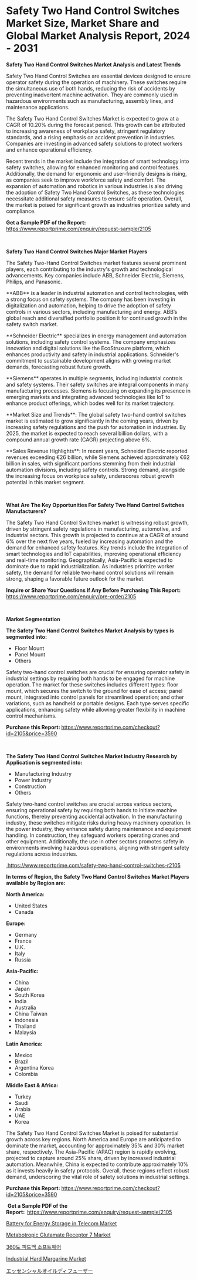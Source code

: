 <p><h1>Safety Two Hand Control Switches Market Size, Market Share and Global Market Analysis Report, 2024 - 2031</h1></p><p><strong>Safety Two Hand Control Switches Market Analysis and Latest Trends</strong></p>
<p><p>Safety Two Hand Control Switches are essential devices designed to ensure operator safety during the operation of machinery. These switches require the simultaneous use of both hands, reducing the risk of accidents by preventing inadvertent machine activation. They are commonly used in hazardous environments such as manufacturing, assembly lines, and maintenance applications.</p><p>The Safety Two Hand Control Switches Market is expected to grow at a CAGR of 10.20% during the forecast period. This growth can be attributed to increasing awareness of workplace safety, stringent regulatory standards, and a rising emphasis on accident prevention in industries. Companies are investing in advanced safety solutions to protect workers and enhance operational efficiency.</p><p>Recent trends in the market include the integration of smart technology into safety switches, allowing for enhanced monitoring and control features. Additionally, the demand for ergonomic and user-friendly designs is rising, as companies seek to improve workforce safety and comfort. The expansion of automation and robotics in various industries is also driving the adoption of Safety Two Hand Control Switches, as these technologies necessitate additional safety measures to ensure safe operation. Overall, the market is poised for significant growth as industries prioritize safety and compliance.</p></p>
<p><strong>Get a Sample PDF of the Report:&nbsp;</strong> <a href="https://www.reportprime.com/enquiry/request-sample/2105">https://www.reportprime.com/enquiry/request-sample/2105</a></p>
<p>&nbsp;</p>
<p><strong>Safety Two Hand Control Switches Major Market Players</strong></p>
<p><p>The Safety Two-Hand Control Switches market features several prominent players, each contributing to the industry's growth and technological advancements. Key companies include ABB, Schneider Electric, Siemens, Philips, and Panasonic. </p><p>**ABB** is a leader in industrial automation and control technologies, with a strong focus on safety systems. The company has been investing in digitalization and automation, helping to drive the adoption of safety controls in various sectors, including manufacturing and energy. ABB’s global reach and diversified portfolio position it for continued growth in the safety switch market.</p><p>**Schneider Electric** specializes in energy management and automation solutions, including safety control systems. The company emphasizes innovation and digital solutions like the EcoStruxure platform, which enhances productivity and safety in industrial applications. Schneider's commitment to sustainable development aligns with growing market demands, forecasting robust future growth.</p><p>**Siemens** operates in multiple segments, including industrial controls and safety systems. Their safety switches are integral components in many manufacturing processes. Siemens is focusing on expanding its presence in emerging markets and integrating advanced technologies like IoT to enhance product offerings, which bodes well for its market trajectory.</p><p>**Market Size and Trends**: The global safety two-hand control switches market is estimated to grow significantly in the coming years, driven by increasing safety regulations and the push for automation in industries. By 2025, the market is expected to reach several billion dollars, with a compound annual growth rate (CAGR) projecting above 6%.</p><p>**Sales Revenue Highlights**: In recent years, Schneider Electric reported revenues exceeding €26 billion, while Siemens achieved approximately €62 billion in sales, with significant portions stemming from their industrial automation divisions, including safety controls. Strong demand, alongside the increasing focus on workplace safety, underscores robust growth potential in this market segment.</p></p>
<p>&nbsp;</p>
<p><strong>What Are The Key Opportunities For Safety Two Hand Control Switches Manufacturers?</strong></p>
<p><p>The Safety Two Hand Control Switches market is witnessing robust growth, driven by stringent safety regulations in manufacturing, automotive, and industrial sectors. This growth is projected to continue at a CAGR of around 6% over the next five years, fueled by increasing automation and the demand for enhanced safety features. Key trends include the integration of smart technologies and IoT capabilities, improving operational efficiency and real-time monitoring. Geographically, Asia-Pacific is expected to dominate due to rapid industrialization. As industries prioritize worker safety, the demand for reliable two-hand control solutions will remain strong, shaping a favorable future outlook for the market.</p></p>
<p><strong>Inquire or Share Your Questions If Any Before Purchasing This Report:</strong> <a href="https://www.reportprime.com/enquiry/pre-order/2105">https://www.reportprime.com/enquiry/pre-order/2105</a></p>
<p>&nbsp;</p>
<p><strong>Market Segmentation</strong></p>
<p><strong>The Safety Two Hand Control Switches Market Analysis by types is segmented into:</strong></p>
<p><ul><li>Floor Mount</li><li>Panel Mount</li><li>Others</li></ul></p>
<p><p>Safety two-hand control switches are crucial for ensuring operator safety in industrial settings by requiring both hands to be engaged for machine operation. The market for these switches includes different types: floor mount, which secures the switch to the ground for ease of access; panel mount, integrated into control panels for streamlined operation; and other variations, such as handheld or portable designs. Each type serves specific applications, enhancing safety while allowing greater flexibility in machine control mechanisms.</p></p>
<p><strong>Purchase this Report:&nbsp;</strong><a href="https://www.reportprime.com/checkout?id=2105&price=3590">https://www.reportprime.com/checkout?id=2105&price=3590</a></p>
<p>&nbsp;</p>
<p><strong>The Safety Two Hand Control Switches Market Industry Research by Application is segmented into:</strong></p>
<p><ul><li>Manufacturing Industry</li><li>Power Industry</li><li>Construction</li><li>Others</li></ul></p>
<p><p>Safety two-hand control switches are crucial across various sectors, ensuring operational safety by requiring both hands to initiate machine functions, thereby preventing accidental activation. In the manufacturing industry, these switches mitigate risks during heavy machinery operation. In the power industry, they enhance safety during maintenance and equipment handling. In construction, they safeguard workers operating cranes and other equipment. Additionally, the use in other sectors promotes safety in environments involving hazardous operations, aligning with stringent safety regulations across industries.</p></p>
<p><a href="https://www.reportprime.com/safety-two-hand-control-switches-r2105">&nbsp;https://www.reportprime.com/safety-two-hand-control-switches-r2105</a></p>
<p><strong>In terms of Region, the Safety Two Hand Control Switches Market Players available by Region are:</strong></p>
<p>
    <p> <strong> North America: </strong>
        <ul>
            <li>United States</li>
            <li>Canada</li>
        </ul>
        </p> 
    <p> <strong> Europe: </strong>
        <ul>
            <li>Germany</li>
            <li>France</li>
            <li>U.K.</li>
            <li>Italy</li>
            <li>Russia</li>
        </ul>
        </p> 
    <p> <strong> Asia-Pacific: </strong>
        <ul>
            <li>China</li>
            <li>Japan</li>
            <li>South Korea</li>
            <li>India</li>
            <li>Australia</li>
            <li>China Taiwan</li>
            <li>Indonesia</li>
            <li>Thailand</li>
            <li>Malaysia</li>
        </ul>
        </p> 
    <p> <strong> Latin America: </strong>
        <ul>
            <li>Mexico</li>
            <li>Brazil</li>
            <li>Argentina Korea</li>
            <li>Colombia</li>
        </ul>
        </p> 
    <p> <strong> Middle East & Africa: </strong>
        <ul>
            <li>Turkey</li>
            <li>Saudi</li>
            <li>Arabia</li>
            <li>UAE</li>
            <li>Korea</li>
        </ul>
    </p>
    </p>
<p><p>The Safety Two Hand Control Switches Market is poised for substantial growth across key regions. North America and Europe are anticipated to dominate the market, accounting for approximately 35% and 30% market share, respectively. The Asia-Pacific (APAC) region is rapidly evolving, projected to capture around 25% share, driven by increased industrial automation. Meanwhile, China is expected to contribute approximately 10% as it invests heavily in safety protocols. Overall, these regions reflect robust demand, underscoring the vital role of safety solutions in industrial settings.</p></p>
<p><strong>Purchase this Report: </strong><a href="https://www.reportprime.com/checkout?id=2105&price=3590">https://www.reportprime.com/checkout?id=2105&price=3590</a></p>
<p>&nbsp;<strong>Get a Sample PDF of the Report:&nbsp;&nbsp;</strong><a href="https://www.reportprime.com/enquiry/request-sample/2105">https://www.reportprime.com/enquiry/request-sample/2105</a></p>
<p><strong></strong></p>
<p><p><a href="https://issuu.com/reportprime-2/docs/battery-for-energy-storage-in-telec_8026caa47bf506">Battery for Energy Storage in Telecom Market</a></p><p><a href="https://medium.com/@eliasman59/metabotropic-glutamate-receptor-7-market-trends-and-strategic-market-insights-2024-2031-8fc8be267921">Metabotropic Glutamate Receptor 7 Market</a></p><p><a href="https://medium.com/@zolajenkins98/2024%EB%85%84%EB%B6%80%ED%84%B0-2031%EB%85%84%EA%B9%8C%EC%A7%80%EC%9D%98-360%EB%8F%84-%ED%94%BC%EB%93%9C%EB%B0%B1-%EC%86%8C%ED%94%84%ED%8A%B8%EC%9B%A8%EC%96%B4-%EC%8B%9C%EC%9E%A5-%EC%A0%90%EC%9C%A0%EC%9C%A8-%EB%B0%8F-%EA%B2%BD%EC%9F%81-%ED%99%98%EA%B2%BD%EC%97%90-%EB%8C%80%ED%95%9C-%ED%86%B5%EC%B0%B0%EB%A0%A5-902d97918acf">360도 피드백 소프트웨어</a></p><p><a href="https://medium.com/@millerjimk/industrial-hard-margarine-market-trends-and-market-growth-outlook-2024-2031-46860117072a">Industrial Hard Margarine Market</a></p><p><a href="https://medium.com/@leigh4852023/2024%E5%B9%B4%E3%81%8B%E3%82%892031%E5%B9%B4%E3%81%BE%E3%81%A7%E3%81%AE%E3%82%A8%E3%83%83%E3%82%BB%E3%83%B3%E3%82%B7%E3%83%A3%E3%83%AB%E3%82%AA%E3%82%A4%E3%83%AB%E3%83%87%E3%82%A3%E3%83%95%E3%83%A5%E3%83%BC%E3%82%B6%E3%83%BC%E5%B8%82%E5%A0%B4%E3%81%AE%E6%88%90%E9%95%B7%E8%A6%8B%E9%80%9A%E3%81%97-%E3%81%9D%E3%81%97%E3%81%A6%E5%B8%82%E5%A0%B4%E3%81%AE%E3%83%88%E3%83%AC%E3%83%B3%E3%83%89%E5%88%86%E6%9E%90%E3%81%AB%E3%82%88%E3%82%8B%E3%81%A8-%E3%82%A2%E3%83%97%E3%83%AA%E3%82%B1%E3%83%BC%E3%82%B7%E3%83%A7%E3%83%B3-%E5%9C%B0%E5%9F%9F%E3%81%AE%E5%B1%95%E6%9C%9B-%E5%8F%8E%E7%9B%8A%E3%82%92%E8%80%83%E6%85%AE%E3%81%97%E3%81%A6-%E5%B9%B4%E5%B9%B3%E5%9D%87%E6%88%90%E9%95%B7%E7%8E%87-cagr-%E3%81%AF9-8-%E3%81%A8%E4%BA%88-5ff15c819896">エッセンシャルオイルディフューザー</a></p></p>